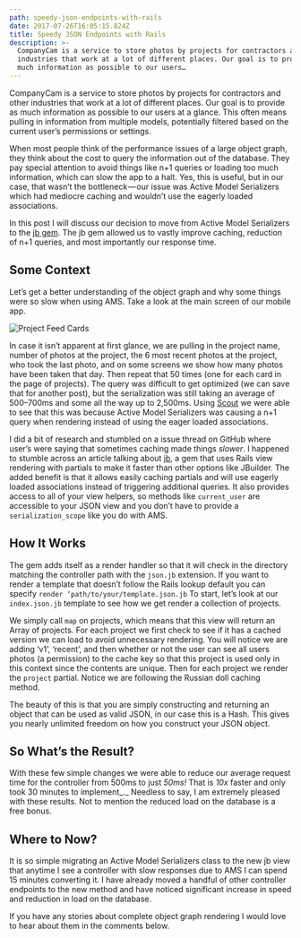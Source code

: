 ```yaml
---
path: speedy-json-endpoints-with-rails
date: 2017-07-26T16:05:15.824Z
title: Speedy JSON Endpoints with Rails
description: >-
  CompanyCam is a service to store photos by projects for contractors and other
  industries that work at a lot of different places. Our goal is to provide as
  much information as possible to our users…
---
```

CompanyCam is a service to store photos by projects for contractors and other industries that work at a lot of different places. Our goal is to provide as much information as possible to our users at a glance. This often means pulling in information from multiple models, potentially filtered based on the current user’s permissions or settings.

When most people think of the performance issues of a large object graph, they think about the cost to query the information out of the database. They pay special attention to avoid things like n+1 queries or loading too much information, which can slow the app to a halt. Yes, this is useful, but in our case, that wasn’t the bottleneck — our issue was Active Model Serializers which had mediocre caching and wouldn’t use the eagerly loaded associations.

In this post I will discuss our decision to move from Active Model Serializers to the [jb gem](https://github.com/amatsuda/jb). The jb gem allowed us to vastly improve caching, reduction of n+1 queries, and most importantly our response time.

## Some Context

Let’s get a better understanding of the object graph and why some things were so slow when using AMS. Take a look at the main screen of our mobile app.

![Project Feed Cards](/assets/d6b85693-65ee-4eff-ac5d-d815f93c959c.jpeg "Project Feed Cards")

In case it isn’t apparent at first glance, we are pulling in the project name, number of photos at the project, the 6 most recent photos at the project, who took the last photo, and on some screens we show how many photos have been taken that day. Then repeat that 50 times (one for each card in the page of projects). The query was difficult to get optimized (we can save that for another post), but the serialization was still taking an average of 500–700ms and some all the way up to 2,500ms. Using [Scout](http://scoutapp.com/) we were able to see that this was because Active Model Serializers was causing a n+1 query when rendering instead of using the eager loaded associations.

I did a bit of research and stumbled on a issue thread on GitHub where user’s were saying that sometimes caching made things _slower_. I happened to stumble across an article talking about [jb](https://github.com/amatsuda/jb), a gem that uses Rails view rendering with partials to make it faster than other options like JBuilder. The added benefit is that it allows easily caching partials and will use eagerly loaded associations instead of triggering additional queries. It also provides access to all of your view helpers, so methods like `current_user` are accessible to your JSON view and you don’t have to provide a `serialization_scope` like you do with AMS.

## How It Works

The gem adds itself as a render handler so that it will check in the directory matching the controller path with the `json.jb` extension. If you want to render a template that doesn’t follow the Rails lookup default you can specify `render ‘path/to/your/template.json.jb` To start, let’s look at our `index.json.jb` template to see how we get render a collection of projects.

We simply call `map` on projects, which means that this view will return an Array of projects. For each project we first check to see if it has a cached version we can load to avoid unnecessary rendering. You will notice we are adding ‘v1’, ‘recent’, and then whether or not the user can see all users photos (a permission) to the cache key so that this project is used only in this context since the contents are unique. Then for each project we render the `project` partial. Notice we are following the Russian doll caching method.

The beauty of this is that you are simply constructing and returning an object that can be used as valid JSON, in our case this is a Hash. This gives you nearly unlimited freedom on how you construct your JSON object.

## So What’s the Result?

With these few simple changes we were able to reduce our average request time for the controller from 500ms to just _50ms!_ That is _10x_ faster and only took 30 minutes to implement_._ Needless to say, I am extremely pleased with these results. Not to mention the reduced load on the database is a free bonus.

## Where to Now?

It is so simple migrating an Active Model Serializers class to the new jb view that anytime I see a controller with slow responses due to AMS I can spend 15 minutes converting it. I have already moved a handful of other controller endpoints to the new method and have noticed significant increase in speed and reduction in load on the database.

If you have any stories about complete object graph rendering I would love to hear about them in the comments below.
